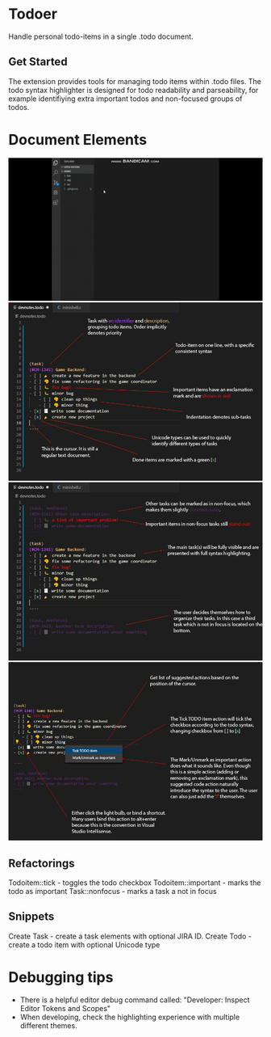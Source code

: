 # Todoer
Handle personal todo-items in a single .todo document.

## Get Started
The extension provides tools for managing todo items within .todo files.
The todo syntax highlighter is designed for todo readability and parseability, for example identifiying extra important todos and non-focused groups of todos.

# Document Elements
![Demo](/img/todolang_demo.gif)
![Overview](/img/2.png)
![Focused/Non-focused tasks](/img/3.png)
![Refactorings/Suggested actions](/img/5.png)

## Refactorings
Todoitem::tick - toggles the todo checkbox
Todoitem::important - marks the todo as important
Task::nonfocus - marks a task a not in focus

## Snippets
Create Task - create a task elements with optional JIRA ID.
Create Todo - create a todo item with optional Unicode type

# Debugging tips
* There is a helpful editor debug command called: "Developer: Inspect Editor Tokens and Scopes"
* When developing, check the highlighting experience with multiple different themes.

